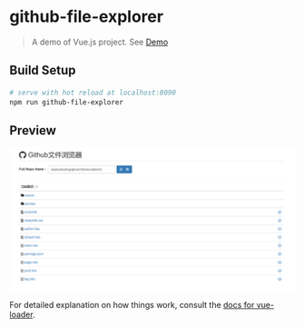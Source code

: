 # github-file-explorer

> A demo of Vue.js project. See [Demo](http://xiaoluoboding.github.io/vue-demo-collection/github-file-explorer/)

## Build Setup

``` bash
# serve with hot reload at localhost:8090
npm run github-file-explorer
```

## Preview

![img](./preview.png)

For detailed explanation on how things work, consult the [docs for vue-loader](http://vuejs.github.io/vue-loader).
